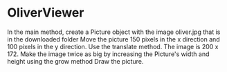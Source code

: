 # OliverViewer
In the main method, create a Picture object with the image oliver.jpg that is in the downloaded folder
Move the picture 150 pixels in the x direction and 100 pixels in the y direction. Use the translate method.
The image is 200 x 172. Make the image twice as big by increasing the Picture's width and height using the grow method
Draw the picture.
